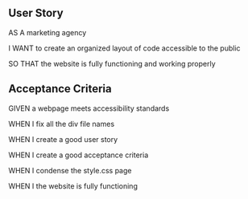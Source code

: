 ## User Story

AS A marketing agency

I WANT to create an organized layout of code accessible to the public

SO THAT the website is fully functioning and working properly

## Acceptance Criteria

GIVEN a webpage meets accessibility standards

WHEN I fix all the div file names

WHEN I create a good user story

WHEN I create a good acceptance criteria

WHEN I condense the style.css page 

WHEN I the website is fully functioning 